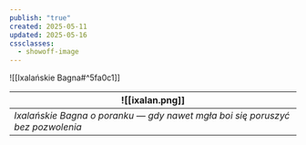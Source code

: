 ```yaml
---
publish: "true"
created: 2025-05-11
updated: 2025-05-16
cssclasses:
  - showoff-image
---
```


![[Ixalańskie Bagna#^5fa0c1]]

|![[ixalan.png]]|
|-|
|*Ixalańskie Bagna o poranku — gdy nawet mgła boi się poruszyć bez pozwolenia*|